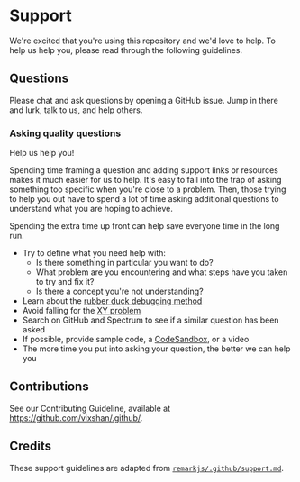 # Support

We're excited that you're using this repository and we'd love to help. To help us help you, please
read through the following guidelines.

## Questions

Please chat and ask questions by opening a GitHub issue. Jump in there and lurk, talk to us, and
help others.

### Asking quality questions

Help us help you!

Spending time framing a question and adding support links or resources makes it much easier for us
to help. It's easy to fall into the trap of asking something too specific when you're close to a
problem. Then, those trying to help you out have to spend a lot of time asking additional questions
to understand what you are hoping to achieve.

Spending the extra time up front can help save everyone time in the long run.

- Try to define what you need help with:
  - Is there something in particular you want to do?
  - What problem are you encountering and what steps have you taken to try and fix it?
  - Is there a concept you're not understanding?
- Learn about the [rubber duck debugging method](https://rubberduckdebugging.com)
- Avoid falling for the
  [XY problem](https://meta.stackexchange.com/questions/66377/what-is-the-xy-problem/66378#66378)
- Search on GitHub and Spectrum to see if a similar question has been asked
- If possible, provide sample code, a [CodeSandbox](https://codesandbox.io), or a video
- The more time you put into asking your question, the better we can help you

## Contributions

See our Contributing Guideline, available at https://github.com/vixshan/.github/.

## Credits

These support guidelines are adapted from
[`remarkjs/.github/support.md`](https://github.com/remarkjs/.github/blob/master/support.md).
